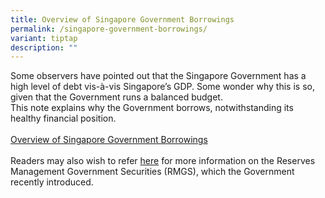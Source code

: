```yaml
---
title: Overview of Singapore Government Borrowings
permalink: /singapore-government-borrowings/
variant: tiptap
description: ""
---
```

<p>Some observers have pointed out that the Singapore Government has a high
level of debt vis-à-vis Singapore’s GDP. Some wonder why this is so, given
that the Government runs a balanced budget.
<br>This note explains why the&nbsp;Government borrows, notwithstanding its
healthy financial position.
<br>
<br><a href="https://www.mof.gov.sg/docs/default-source/default-document-library/news-and-publications/featured-reports/overview-of-singapore-government-borrowings.pdf" rel="noopener noreferrer nofollow" target="_blank">Overview of Singapore Government Borrowings</a>
<br>
<br>Readers may also wish to refer&nbsp;<a href="https://ask.gov.sg/agency/MOF?topics=Reserves%20-%20RMGS" rel="noopener noreferrer nofollow" target="_blank">here</a>&nbsp;for
more information on the Reserves Management Government Securities (RMGS),
which the Government recently introduced.&nbsp;</p>